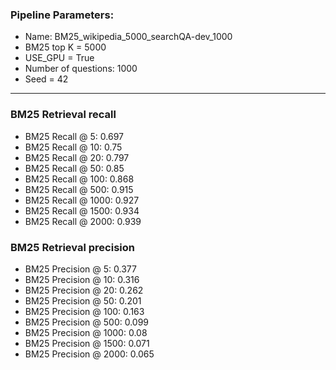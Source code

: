 ### Pipeline Parameters:
* Name: BM25_wikipedia_5000_searchQA-dev_1000
* BM25 top K = 5000
* USE_GPU = True
* Number of questions: 1000
* Seed = 42
------
### BM25 Retrieval recall 
* BM25 Recall @ 5: 0.697
* BM25 Recall @ 10: 0.75
* BM25 Recall @ 20: 0.797
* BM25 Recall @ 50: 0.85
* BM25 Recall @ 100: 0.868
* BM25 Recall @ 500: 0.915
* BM25 Recall @ 1000: 0.927
* BM25 Recall @ 1500: 0.934
* BM25 Recall @ 2000: 0.939
### BM25 Retrieval precision 
* BM25 Precision @ 5: 0.377
* BM25 Precision @ 10: 0.316
* BM25 Precision @ 20: 0.262
* BM25 Precision @ 50: 0.201
* BM25 Precision @ 100: 0.163
* BM25 Precision @ 500: 0.099
* BM25 Precision @ 1000: 0.08
* BM25 Precision @ 1500: 0.071
* BM25 Precision @ 2000: 0.065
